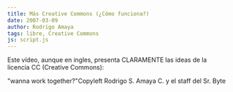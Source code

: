 ```yaml
---
title: Más Creative Commons (¿Cómo funciona?)
date: 2007-03-09
author: Rodrigo Amaya
tags: libre, Creative Commons
js: script.js
---
```


Este vídeo, aunque en ingles, presenta CLARAMENTE las ideas de la licencia
      CC (Creative Commons):

"wanna work
      together?"Copyleft Rodrigo
      S. Amaya C. y el staff del Sr. Byte